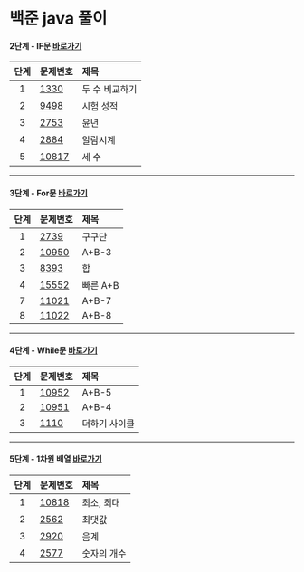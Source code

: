 # 백준 java 풀이

#### 2단계 - IF문 [바로가기](https://www.acmicpc.net/step/4)

| 단계 | 문제번호                         | 제목           |
| :--: | :------------------------------- | :------------- |
|  1   | [1330](src/step2/baek1330.java)  | 두 수 비교하기 |
|  2   | [9498](src/step2/baek9498.java)  | 시험 성적 |
|  3   | [2753](src/step2/baek2753.java)  | 윤년    |
|  4   | [2884](src/step2/Baek2884.java)  | 알람시계  |
|  5   | [10817](src/step2/Baek10817.java) | 세 수   |

------

#### 3단계 - For문 [바로가기](https://www.acmicpc.net/step/3)

| 단계 | 문제번호                         | 제목           |
| :--: | :------------------------------- | :------------- |
|  1   | [2739](src/step3/Baek2739.java)  | 구구단 |
|  2   | [10950](src/step3/Baek10950.java)  | A+B-3 |
|  3   | [8393](src/step3/Baek8393.java)  | 합    |
|  4   | [15552](src/step3/Baek15552.java)  | 빠른 A+B  |
|  7  | [11021](src/step3/Baek11021.java) | A+B-7  |
| 8 | [11022](src/step3/Baek11022.java) | A+B-8 |

------

#### 4단계 - While문 [바로가기](https://www.acmicpc.net/step/2)

| 단계 | 문제번호                         | 제목           |
| :--: | :------------------------------- | :------------- |
|  1   | [10952](src/step4/Baek10952.java)  | A+B-5 |
|  2   | [10951](src/step4/Baek10951.java)  | A+B-4 |
|  3   | [1110](src/step4/Baek1110.java)  | 더하기 사이클    |

------

#### 5단계 - 1차원 배열 [바로가기](https://www.acmicpc.net/step/6)

| 단계 | 문제번호                         | 제목           |
| :--: | :------------------------------- | :------------- |
|  1   | [10818](src/step4/Baek10818.java)  | 최소, 최대 |
|  2   | [2562](src/step4/Baek2562.java)  | 	최댓값 |
|  3   | [2920](src/step4/Baek2920.java)  | 	음계    |
|  4   | [2577](src/step4/Baek2577.java)  | 숫자의 개수   |

